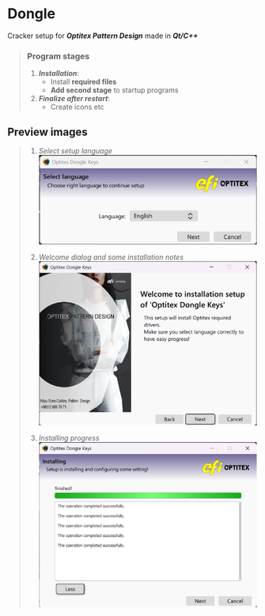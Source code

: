 # Dongle

Cracker setup for ***Optitex Pattern Design*** made in ***Qt/C++***

> ### Program stages
> 1. ***Installation***: <br>
>     - Install **required files**
>     - **Add second stage** to startup programs
> 2. ***Finalize after restart***:
>     - Create icons etc

## Preview images
> 1. *Select setup language*<br>
> ![](repo-assets/1.png)
> 
> 
> 2. *Welcome dialog and some installation notes*<br>
> ![](repo-assets/2.png)
>
> 
> 3. *Installing progress*<br>
> ![](repo-assets/3.png)
